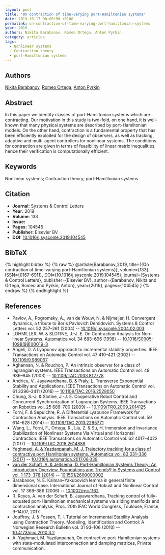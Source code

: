 ```yaml
---
layout: post
title: "On contraction of time-varying port-Hamiltonian systems"
date: 2019-10-17 00:00:00 +0100
permalink: on-contraction-of-time-varying-port-hamiltonian-systems
year: 2019
authors: Nikita Barabanov, Romeo Ortega, Anton Pyrkin
category: articles
tags:
  - Nonlinear systems
  - Contraction theory
  - port-Hamiltonian systems
---
```

 
## Authors
[Nikita Barabanov](authors/nikita_barabanov), [Romeo Ortega](authors/romeo_ortega), [Anton Pyrkin](authors/anton_pyrkin)
 
## Abstract
In this paper we identify classes of port-Hamiltonian systems which are contracting. Our motivation in this study is two-fold, on one hand, it is well-known that many physical systems are described by port-Hamiltonian models. On the other hand, contraction is a fundamental property that has been efficiently exploited for the design of observers, as well as tracking, adaptive and multi-agent controllers for nonlinear systems. The conditions for contraction are given in terms of feasibility of linear matrix inequalities, hence their verification is computationally efficient.
 
## Keywords
Nonlinear systems; Contraction theory; port-Hamiltonian systems
 
## Citation
- **Journal:** Systems &amp; Control Letters
- **Year:** 2019
- **Volume:** 133
- **Issue:** 
- **Pages:** 104545
- **Publisher:** Elsevier BV
- **DOI:** [10.1016/j.sysconle.2019.104545](https://doi.org/10.1016/j.sysconle.2019.104545)
 
## BibTeX
{% highlight bibtex %}
{% raw %}
@article{Barabanov_2019,
  title={{On contraction of time-varying port-Hamiltonian systems}},
  volume={133},
  ISSN={0167-6911},
  DOI={10.1016/j.sysconle.2019.104545},
  journal={Systems &amp; Control Letters},
  publisher={Elsevier BV},
  author={Barabanov, Nikita and Ortega, Romeo and Pyrkin, Anton},
  year={2019},
  pages={104545}
}
{% endraw %}
{% endhighlight %}
 
## References
- Pavlov, A., Pogromsky, A., van de Wouw, N. & Nijmeijer, H. Convergent dynamics, a tribute to Boris Pavlovich Demidovich. Systems &amp; Control Letters vol. 52 257–261 (2004) -- [10.1016/j.sysconle.2004.02.003](https://doi.org/10.1016/j.sysconle.2004.02.003)
- LOHMILLER, W. & SLOTINE, J.-J. E. On Contraction Analysis for Non-linear Systems. Automatica vol. 34 683–696 (1998) -- [10.1016/S0005-1098(98)00019-3](https://doi.org/10.1016/S0005-1098(98)00019-3)
- Angeli, D. A Lyapunov approach to incremental stability properties. IEEE Transactions on Automatic Control vol. 47 410–421 (2002) -- [10.1109/9.989067](https://doi.org/10.1109/9.989067)
- Aghannan, N. & Rouchon, P. An intrinsic observer for a class of lagrangian systems. IEEE Transactions on Automatic Control vol. 48 936–945 (2003) -- [10.1109/TAC.2003.812778](https://doi.org/10.1109/TAC.2003.812778)
- Andrieu, V., Jayawardhana, B. & Praly, L. Transverse Exponential Stability and Applications. IEEE Transactions on Automatic Control vol. 61 3396–3411 (2016) -- [10.1109/TAC.2016.2528050](https://doi.org/10.1109/TAC.2016.2528050)
- Chung, S.-J. & Slotine, J.-J. E. Cooperative Robot Control and Concurrent Synchronization of Lagrangian Systems. IEEE Transactions on Robotics vol. 25 686–700 (2009) -- [10.1109/TRO.2009.2014125](https://doi.org/10.1109/TRO.2009.2014125)
- Forni, F. & Sepulchre, R. A Differential Lyapunov Framework for Contraction Analysis. IEEE Transactions on Automatic Control vol. 59 614–628 (2014) -- [10.1109/TAC.2013.2285771](https://doi.org/10.1109/TAC.2013.2285771)
- Wang, L., Forni, F., Ortega, R., Liu, Z. & Su, H. Immersion and Invariance Stabilization of Nonlinear Systems Via Virtual and Horizontal Contraction. IEEE Transactions on Automatic Control vol. 62 4017–4022 (2017) -- [10.1109/TAC.2016.2614888](https://doi.org/10.1109/TAC.2016.2614888)
- [Yaghmaei, A. & Yazdanpanah, M. J. Trajectory tracking for a class of contractive port Hamiltonian systems. Automatica vol. 83 331–336 (2017)](trajectory-tracking-for-a-class-of-contractive-port-hamiltonian-systems) -- [10.1016/j.automatica.2017.06.039](https://doi.org/10.1016/j.automatica.2017.06.039)
- [van der Schaft, A. & Jeltsema, D. Port-Hamiltonian Systems Theory: An Introductory Overview. Foundations and Trends® in Systems and Control vol. 1 173–378 (2014)](port-hamiltonian-systems-theory-an-introductory-overview-journal) -- [10.1561/2600000002](https://doi.org/10.1561/2600000002)
- Barabanov, N. E. Kalman–Yakubovich lemma in general finite dimensional case. International Journal of Robust and Nonlinear Control vol. 17 369–386 (2006) -- [10.1002/rnc.1162](https://doi.org/10.1002/rnc.1162)
- R. Reyes, A. van der Schaft, B. Jayawardhana, Tracking control of fully-actuated port-Hamiltonian mechanical systems via sliding manifolds and contraction analysis, Proc. 20th IFAC World Congress, Toulouse, France, 9-14/07, 2017.
- Jouffroy, J. & Fossen, T. I. Tutorial on Incremental Stability Analysis using Contraction Theory. Modeling, Identification and Control: A Norwegian Research Bulletin vol. 31 93–106 (2010) -- [10.4173/mic.2010.3.2](https://doi.org/10.4173/mic.2010.3.2)
- A. Yaghmaei, M. Yazdanpanah, On contractive port-Hamiltonian systems with state-modulated interconnection and damping matrices, Private communication.

